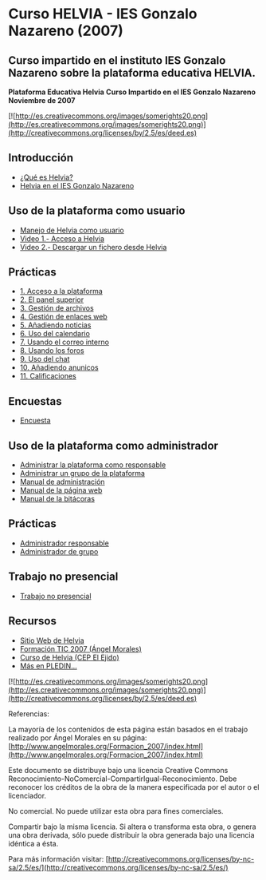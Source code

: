 # Curso HELVIA - IES Gonzalo Nazareno (2007)

## Curso impartido en el instituto IES Gonzalo Nazareno sobre la plataforma educativa HELVIA.


**Plataforma Educativa Helvia**
**Curso Impartido en el IES Gonzalo Nazareno**
**Noviembre de 2007**

[![http://es.creativecommons.org/images/somerights20.png](http://es.creativecommons.org/images/somerights20.png)](http://creativecommons.org/licenses/by/2.5/es/deed.es)


## Introducción 

* [¿Qué es Helvia?](http://www.juntadeandalucia.es/averroes/helvia/sitio/index.cgi?wid_seccion=1)
* [Helvia en el IES Gonzalo Nazareno](http://www.gonzalonazareno.org)

## Uso de la plataforma como usuario 

* [Manejo de Helvia como usuario](files/Helvia_usuario.pdf)
* [Video 1.- Acceso a Helvia](files/video1.avi)
* [Video 2.- Descargar un fichero desde Helvia](files/video2.avi)

## Prácticas 

* [1. Acceso a la plataforma](files/01_acceso_plataforma.pdf)
* [2. El panel superior](files/02_panel_superior.pdf)
* [3. Gestión de archivos](files/03_archivos.pdf)
* [4. Gestión de enlaces web](files/04_enlaces.pdf)
* [5. Añadiendo noticias](files/05_noticias.pdf)
* [6. Uso del calendario](files/06_calendario.pdf)
* [7. Usando el correo interno](files/07_correo.pdf)
* [8. Usando los foros](files/08_foros.pdf)
* [9. Uso del chat](files/09_chat.pdf)
* [10. Añadiendo anunicos](files/10_anuncios.pdf)
* [11. Calificaciones](files/11_calificaciones.pdf)

## Encuestas 

* [Encuesta](files/encuesta.odt)

## Uso de la plataforma como administrador 

* [Administrar la plataforma como responsable](files/Administrador_responsable.pdf)
* [Administrar un grupo de la plataforma](files/Administrador_grupo.pdf)
* [Manual de administración](files/manual_administracion_aula_Helvia.pdf)
* [Manual de la página web](files/Manual_web_helvia.pdf)
* [Manual de la bitácoras](files/Manual_BITACORA_helvia.pdf)

## Prácticas 

* [Administrador responsable](files/Practicas-_Administrador_responsable.pdf)
* [Administrador de grupo](files/Practicas-_Administrador_grupo.pdf)

## Trabajo no presencial 

* [Trabajo no presencial](files/trabajo_no_presencial.pdf)

## Recursos 

* [Sitio Web de Helvia](http://www.juntadeandalucia.es/averroes/helvia/sitio/index.cgi)
* [Formación TIC 2007 (Ángel Morales)](http://www.angelmorales.org/Formacion_2007/index.html)
* [Curso de Helvia (CEP El Ejido)](http://www.juntadeandalucia.es/averroes/cepdeelejido/moodle/course/view.php?id=24)
* [Más en PLEDIN...](http://www.josedomingo.org/web/course/view.php?id=27)

[![http://es.creativecommons.org/images/somerights20.png](http://es.creativecommons.org/images/somerights20.png)](http://creativecommons.org/licenses/by/2.5/es/deed.es)

Referencias:

La mayoría de los contenidos de esta página están basados en el trabajo realizado por Ángel Morales en su página: [http://www.angelmorales.org/Formacion_2007/index.html](http://www.angelmorales.org/Formacion_2007/index.html)

Este documento se distribuye bajo una licencia Creative Commons Reconocimiento-NoComercial-CompartirIgual-Reconocimiento. Debe reconocer los créditos de la obra de la manera especificada por el autor o el licenciador.

No comercial. No puede utilizar esta obra para fines comerciales.

Compartir bajo la misma licencia. Si altera o transforma esta obra, o genera una obra derivada, sólo puede distribuir la obra generada bajo una licencia idéntica a ésta.

Para más información visitar: [http://creativecommons.org/licenses/by-nc-sa/2.5/es/](http://creativecommons.org/licenses/by-nc-sa/2.5/es/)

